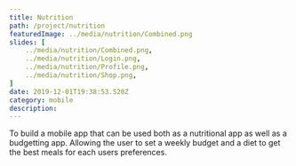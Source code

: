 ```yaml
---
title: Nutrition
path: /project/nutrition
featuredImage: ../media/nutrition/Combined.png
slides: [
    ../media/nutrition/Combined.png,
    ../media/nutrition/Login.png,
    ../media/nutrition/Profile.png,
    ../media/nutrition/Shop.png,
]
date: 2019-12-01T19:38:53.520Z
category: mobile
description:
---
```


To build a mobile app that can be used both as a nutritional app as well as a budgetting app. Allowing the user to set a weekly budget and a diet to get the best meals for each users preferences.